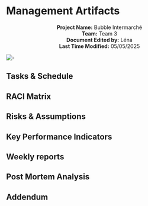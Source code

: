 # Management Artifacts

<div align="center">

**Project Name:** Bubble Intermarché <br>
**Team:** Team 3  
**Document Edited by:** Léna<br>
**Last Time Modified:** 05/05/2025

</div>

![-](https://raw.githubusercontent.com/andreasbm/readme/master/assets/lines/rainbow.png)


## Tasks & Schedule

## RACI Matrix
## Risks & Assumptions
## Key Performance Indicators
## Weekly reports


## Post Mortem Analysis
## Addendum
